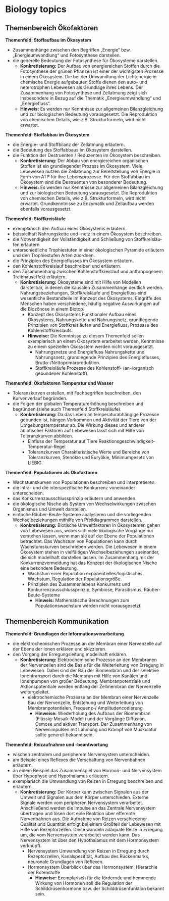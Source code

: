 # Biology topics



## Themenbereich Ökofaktoren 
**Themenfeld: Stoffaufbau im Ökosystem**  
- Zusammenhänge zwischen den Begriffen „Energie“ bzw. „Energieumwandlung“ und Fotosynthese darstellen. 
- die generelle Bedeutung der Fotosynthese für Ökosysteme darstellen. 
	- **Konkretisierung:** 
	  Der Aufbau von energiereichen Stoffen durch die Fotosynthese der grünen Pflanzen ist einer der wichtigsten Prozesse in einem Ökosystem. Die bei der Umwandlung der Lichtenergie in chemische Energie aufgebauten Stoffe dienen den auto- und heterotrophen Lebewesen als Grundlage ihres Lebens. Der Zusammenhang von Fotosynthese und Zellatmung zeigt sich insbesondere in Bezug auf die Thematik „Energieumwandlung“ und „Energiefluss“. 
	- **Hinweis:** 
	  Es werden nur Kenntnisse zur allgemeinen Bilanzgleichung und zur biologischen Bedeutung vorausgesetzt. Die Reproduktion von chemischen Details, wie z.B. Strukturformeln, wird nicht erwartet.



**Themenfeld: Stoffabbau im Ökosystem**
 - die Energie- und Stoffbilanz der Zellatmung erläutern.
 - die Bedeutung des Stoffabbaus im Ökosystem darstellen.
 - die Funktion der Destruenten / Reduzenten im Ökosystem beschreiben. 
	 - **Konkretisierung:** 
	   Der Abbau von energiereichen organischen Stoffen ist ein grundlegender Prozess im Ökosystem. Viele Lebewesen nutzen die Zellatmung zur Bereitstellung von Energie in Form von ATP für ihre Lebensprozesse. Für den Stoffabbau im Ökosystem sind die Destruenten von besonderer Bedeutung. 
	- **Hinweis:** 
	  Es werden nur Kenntnisse zur allgemeinen Bilanzgleichung und zur biologischen Bedeutung vorausgesetzt. Die Reproduktion von chemischen Details, wie z.B. Strukturformeln, wird nicht erwartet. Grundkenntnisse zu Enzymatik und Zellaufbau werden ebenfalls vorausgesetzt.



**Themenfeld: Stoffkreisläufe**
 -  exemplarisch den Aufbau eines Ökosystems erläutern. 
 - beispielhaft Nahrungskette und -netz in einem Ökosystem beschreiben. 
 - die Notwendigkeit der Vollständigkeit und Schließung von Stoffkreisläu-fen erläutern
 - unterschiedliche Trophiestufen in einer ökologischen Pyramide erläutern und den Trophiestufen Arten zuordnen.
 - die Prinzipien des Energieflusses im Ökosystem erläutern.
 - den Kohlenstoffkreislauf beschreiben und erläutern.
 - den Zusammenhang zwischen Kohlenstoffkreislauf und anthropogenem Treibhauseffekt erläutern. 
	 - **Konkretisierung:** 
	   Ökosysteme sind mit Hilfe von Modellen darstellbar, in denen die kausalen Zusammenhänge deutlich werden. Nahrungsbeziehungen, Stoffkreisläufe und Energiefluss sind wesentliche Bestandteile im Konzept des Ökosystems. Eingriffe des Menschen haben verschiedene, häufig negative Auswirkungen auf die Biozönose in einem Biotop. 
		- Konzept des Ökosystems Funktionaler Aufbau eines Ökosystems, Nahrungskette und Nahrungsnetz, grundlegende Prinzipien von Stoffkreisläufen und Energiefluss, Prozesse des Kohlenstoffkreislaufs. 
		- **Hinweise:** 
		  Die Kenntnisse zu diesem Themenfeld sollen exemplarisch an einem Ökosystem erarbeitet werden, Kenntnisse zu einem speziellen Ökosystem werden nicht vorausgesetzt. 
			- Nahrungsnetze und Energiefluss Nahrungskette und Nahrungsnetz, grundlegende Prinzipien des Energieflusses, Brutto-/Nettoprimärproduktion. 
			- Stoffkreisläufe Prozesse des Kohlenstoff- (an-/organisch gebundener Kohlenstoff).



**Themenfeld: Ökofaktoren Temperatur und Wasser**
-  Toleranzkurven erstellen, mit Fachbegriffen beschreiben, den Kurvenverlauf begründen.
- die Folgen der globalen Temperaturerhöhung beschreiben und begründen (siehe auch Themenfeld Stoffkreisläufe). 
	- **Konkretisierung:** 
	  Da das Leben an temperaturabhängige Prozesse gebunden ist, hängen Vorkommen und Aktivität der Tiere von der Umgebungstemperatur ab. Die Wirkung dieses und anderer abiotischer Faktoren auf Lebewesen lässt sich mit Hilfe von Toleranzkurven abbilden.
		- Einfluss der Temperatur auf Tiere Reaktionsgeschwindigkeit-Temperatur-Regel 
		- Toleranzkurven Charakteristische Werte und Bereiche von Toleranzkurven, Stenökie und Euryökie, Minimumgesetz von LIEBIG.



**Themenfeld: Populationen als Ökofaktoren**
- Wachstumskurven von Populationen beschreiben und interpretieren.
- die intra- und die interspezifische Konkurrenz voneinander unterscheiden.
- das Konkurrenzausschlussprinzip erläutern und anwenden.
- die ökologische Nische als System von Wechselwirkungen zwischen Organismus und Umwelt darstellen.
- einfache Räuber-Beute-Systeme analysieren und die vorliegenden Wechselbeziehungen mithilfe von Pfeildiagrammen darstellen. 
	- **Konkretisierung:**
	  Biotische Umweltfaktoren in Ökosystemen gehen von Lebewesen aus, wobei sich viele ökologische Vorgänge nur verstehen lassen, wenn man sie auf der Ebene der Populationen betrachtet. Das Wachstum von Populationen kann durch Wachstumskurven beschrieben werden. Die Lebewesen in einem Ökosystem stehen in vielfältigen Wechselbeziehungen zueinander, die sich modellhaft darstellen lassen. Im Zusammenhang mit der Konkurrenzvermeidung hat das Konzept der ökologischen Nische eine besondere Bedeutung. 
		- Wachstum einer Population exponentielles/logistisches Wachstum, Regulation der Populationsgröße.
		- Prinzipien des Zusammenlebens Konkurrenz und Konkurrenzausschlussprinzip, Symbiose, Parasitismus, Räuber-Beute-Systeme 
			- **Hinweis:** 
			  Mathematische Berechnungen zum Populationswachstum werden nicht vorausgesetzt.

## Themenbereich Kommunikation 
**Themenfeld: Grundlagen der Informationsverarbeitung**
- die elektrochemischen Prozesse an der Membran einer Nervenzelle auf der Ebene der Ionen erklären und skizzieren.
- den Vorgang der Erregungsleitung modellhaft erklären. 
	- **Konkretisierung:**
	   Elektrochemische Prozesse an den Membranen der Nervenzellen sind die Basis für die Weiterleitung von Erregung in Lebewesen. Dabei sind der Bau der Biomembran und der selektive Ionentransport durch die Membran mit Hilfe von Kanälen und Ionenpumpen von großer Bedeutung. Membranpotenziale und Aktionspotentiale werden entlang der Zellmembran der Nervenzelle weitergeleitet. 
		- elektrochemische Prozesse an der Membran einer Nervenzelle Bau der Nervenzelle, Entstehung und Weiterleitung von Membranpotentialen, Frequenz-/ Amplitudencodierung
			- **Hinweise:** 
			  Wiederholung des Aufbaus der Biomembran (Flüssig-Mosaik-Modell) und der Vorgänge Diffusion, Osmose und aktiver Transport. Der Zusammenhang von Nervenimpulsen mit Lähmung und Krampf von Muskulatur sollte generell bekannt sein.



**Themenfeld: Reizaufnahme und -beantwortung** 
- wischen zentralem und peripherem Nervensystem unterscheiden.
- am Beispiel eines Reflexes die Verschaltung von Nervenbahnen erläutern.
- an einem Beispiel das Zusammenspiel von Hormon- und Nervensystem über Hypophyse und Hypothalamus erläutern.
- exemplarisch die Umwandlung von Reizen in Erregung beschreiben und erläutern.
	- **Konkretisierung:** 
	  Der Körper kann zwischen Signalen aus der Umwelt und Signalen aus dem Körper unterschieden. Externe Signale werden vom peripheren Nervensystem verarbeitet. Anschließend werden die Impulse an das Zentrale Nervensystem übertragen und lösen dort eine Reaktion über efferente Nervenbahnen aus. Die Aufnahme von Reizen verschiedener Qualität und Quantität erfolgt bei einem Großteil der Lebewesen mit Hilfe von Rezeptorzellen. Diese wandeln adäquate Reize in Erregung um, die vom Nervensystem verarbeitet werden kann. Das Nervensystem ist über den Hypothalamus mit dem Hormonsystem verknüpft. 
		- Nervensystem Umwandlung von Reizen in Erregung durch Rezeptorzellen, Kanalspezifität, Aufbau des Rückenmarks, neuronale Grundlagen von Reflexen.
		- Hormonsystem Überblick über das Hormonsystem, Hierarchie der Botenstoffe 
			- **Hinweise:** 
			  Exemplarisch für die fördernde und hemmende Wirkung von Hormonen soll die Regulation der Schilddrüsenhormone bzw. der Schilddrüsenfunktion bekannt sein.